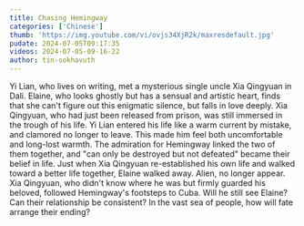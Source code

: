 ```yaml
---
title: Chasing Hemingway
categories: ['Chinese']
thumb: 'https://img.youtube.com/vi/ovjs34XjR2k/maxresdefault.jpg'
pudate: 2024-07-05T09:17:35
videos: 2024-07-05-09-16-22
author: tin-sokhavuth
---
```

Yi Lian, who lives on writing, met a mysterious single uncle Xia Qingyuan in Dali. Elaine, who looks ghostly but has a sensual and artistic heart, finds that she can't figure out this enigmatic silence, but falls in love deeply. Xia Qingyuan, who had just been released from prison, was still immersed in the trough of his life. Yi Lian entered his life like a warm current by mistake, and clamored no longer to leave. This made him feel both uncomfortable and long-lost warmth. The admiration for Hemingway linked the two of them together, and "can only be destroyed but not defeated" became their belief in life. Just when Xia Qingyuan re-established his own life and walked toward a better life together, Elaine walked away. Alien, no longer appear. Xia Qingyuan, who didn't know where he was but firmly guarded his beloved, followed Hemingway's footsteps to Cuba. Will he still see Elaine? Can their relationship be consistent? In the vast sea of ​​people, how will fate arrange their ending?